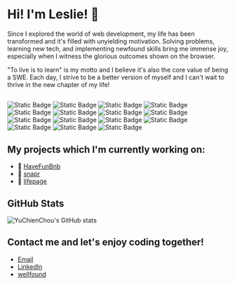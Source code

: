 # Hi! I'm Leslie! 👋

Since I explored the world of web development, my life has been transformed and it's filled with unyielding motivation. Solving problems, learning new tech, and implementing newfound skills bring me immense joy, especially when I witness the glorious outcomes shown on the browser.

"To live is to learn" is my motto and I believe it's also the core value of being a SWE. Each day, I strive to be a better version of myself and I can't wait to thrive in the new chapter of my life!

## 
![Static Badge](https://img.shields.io/badge/JavaScript-%23F0DB4F)
![Static Badge](https://img.shields.io/badge/Python-%2337C0B4)
![Static Badge](https://img.shields.io/badge/React-%2361DAFB)
![Static Badge](https://img.shields.io/badge/Redux-%23764ABC)
![Static Badge](https://img.shields.io/badge/Flask-%23ADADAD)
![Static Badge](https://img.shields.io/badge/Express-%23FC7C37)
![Static Badge](https://img.shields.io/badge/Sequelize-%23D1B2D4)
![Static Badge](https://img.shields.io/badge/Sqlalchemy-%2392A15F)
![Static Badge](https://img.shields.io/badge/AWS-%23055BAF)
![Static Badge](https://img.shields.io/badge/HTML5-%23E54D26)
![Static Badge](https://img.shields.io/badge/CSS3-%233D8FC6)
![Static Badge](https://img.shields.io/badge/npm-%23215722)
![Static Badge](https://img.shields.io/badge/node.js-%2383CD29)
![Static Badge](https://img.shields.io/badge/Visual%20Studio-%233C99D4) 
![Static Badge](https://img.shields.io/badge/Git-%23F3F9E3)


## My projects which I'm currently working on:
- 📂 [HaveFunBnb](https://have-fun-bnb.onrender.com/)
- 📂 [snapr](https://snapr.onrender.com/)
- 📂 [lifepage](https://lifepage.onrender.com/)

## GitHub Stats
![YuChienChou's GitHub stats](https://github-readme-stats.vercel.app/api?username=YuChienChou&show_icons=true&theme=radical&hide=contribs)

## Contact me and let's enjoy coding together!
- [Email](chouyuchien@gmail.com)
- [LinkedIn](https://www.linkedin.com/in/lesliechou921/)
- [wellfound](https://wellfound.com/u/leslie-chou)
